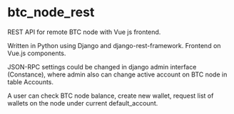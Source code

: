 # btc_node_rest
REST API for remote BTC node with Vue js frontend.

Written in Python using Django and django-rest-framework. Frontend on Vue.js components.

JSON-RPC settings could be changed in django admin interface (Constance), where admin also can change active account on BTC node in table Accounts.

A user can check BTC node balance, create new wallet, request list of wallets on the node under current default_account.
